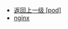 - [返回上一级 [pod]](服务部署/Nginx/模板/nginx-1.24.0/Openresty/openresty-1.21.4.3-win64/pod/)
- [nginx](服务部署/Nginx/模板/nginx-1.24.0/Openresty/openresty-1.21.4.3-win64/pod/nginx/)
